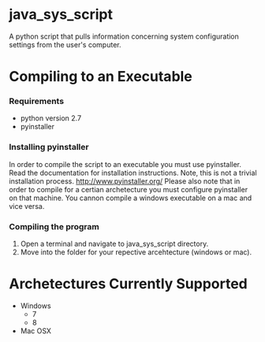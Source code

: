 # java_sys_script

A python script that pulls information concerning system configuration settings from the user's computer.

# Compiling to an Executable

### Requirements

* python version 2.7
* pyinstaller

### Installing pyinstaller

In order to compile the script to an executable you must use pyinstaller.
Read the documentation for installation instructions. Note, this is not a trivial installation process.
http://www.pyinstaller.org/
Please also note that in order to compile for a certian archetecture you must configure pyinstaller on that machine.
You cannon compile a windows executable on a mac and vice versa.

### Compiling the program

1. Open a terminal and navigate to java_sys_script directory.
2. Move into the folder for your repective arcehtecture (windows or mac).



# Archetectures Currently Supported
* Windows
  * 7
  * 8
* Mac OSX



